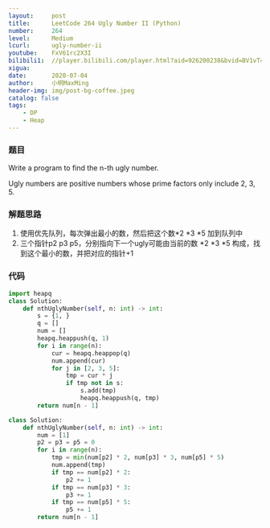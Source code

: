 ```yaml
---
layout:     post
title:      LeetCode 264 Ugly Number II (Python)
number:     264
level:      Medium
lcurl:      ugly-number-ii
youtube:    FxV61rc2X3I
bilibili1:  //player.bilibili.com/player.html?aid=926200238&bvid=BV1vT4y1775u&cid=208960673&page=1
xigua:      
date:       2020-07-04
author:     小明MaxMing
header-img: img/post-bg-coffee.jpeg
catalog: false
tags:
    - DP
    - Heap
---
```


### 题目

Write a program to find the n-th ugly number.

Ugly numbers are positive numbers whose prime factors only include 2, 3, 5.

### 解题思路

1. 使用优先队列，每次弹出最小的数，然后把这个数*2 *3 *5 加到队列中
2. 三个指针p2 p3 p5，分别指向下一个ugly可能由当前的数 *2 *3 *5 构成，找到这个最小的数，并把对应的指针+1

### 代码
```python
import heapq
class Solution:     
    def nthUglyNumber(self, n: int) -> int:
        s = {1, }
        q = []
        num = []
        heapq.heappush(q, 1)
        for i in range(n):
            cur = heapq.heappop(q)
            num.append(cur)
            for j in [2, 3, 5]:
                tmp = cur * j
                if tmp not in s:
                    s.add(tmp)
                    heapq.heappush(q, tmp)
        return num[n - 1]
```
```python
class Solution:
    def nthUglyNumber(self, n: int) -> int:
        num = [1]
        p2 = p3 = p5 = 0
        for i in range(n):
            tmp = min(num[p2] * 2, num[p3] * 3, num[p5] * 5)
            num.append(tmp)
            if tmp == num[p2] * 2: 
                p2 += 1
            if tmp == num[p3] * 3:
                p3 += 1
            if tmp == num[p5] * 5:
                p5 += 1
        return num[n - 1]
```
